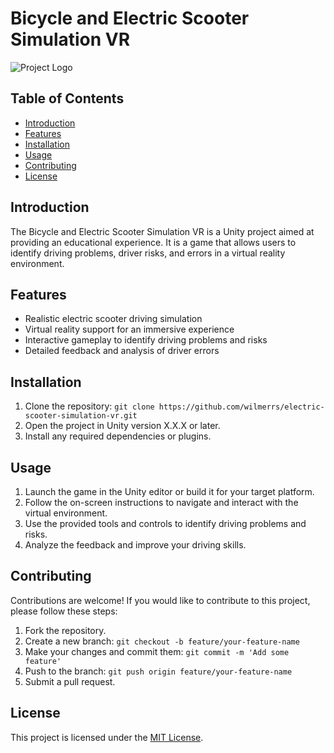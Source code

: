 # Bicycle and Electric Scooter Simulation VR

![Project Logo](/path/to/logo.png)

## Table of Contents

- [Introduction](#introduction)
- [Features](#features)
- [Installation](#installation)
- [Usage](#usage)
- [Contributing](#contributing)
- [License](#license)

## Introduction

The Bicycle and Electric Scooter Simulation VR is a Unity project aimed at providing an educational experience. It is a game that allows users to identify driving problems, driver risks, and errors in a virtual reality environment.

## Features

- Realistic electric scooter driving simulation
- Virtual reality support for an immersive experience
- Interactive gameplay to identify driving problems and risks
- Detailed feedback and analysis of driver errors

## Installation

1. Clone the repository: `git clone https://github.com/wilmerrs/electric-scooter-simulation-vr.git`
2. Open the project in Unity version X.X.X or later.
3. Install any required dependencies or plugins.

## Usage

1. Launch the game in the Unity editor or build it for your target platform.
2. Follow the on-screen instructions to navigate and interact with the virtual environment.
3. Use the provided tools and controls to identify driving problems and risks.
4. Analyze the feedback and improve your driving skills.

## Contributing

Contributions are welcome! If you would like to contribute to this project, please follow these steps:

1. Fork the repository.
2. Create a new branch: `git checkout -b feature/your-feature-name`
3. Make your changes and commit them: `git commit -m 'Add some feature'`
4. Push to the branch: `git push origin feature/your-feature-name`
5. Submit a pull request.

## License

This project is licensed under the [MIT License](/path/to/license).
